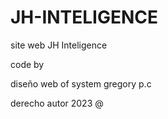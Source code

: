 # JH-INTELIGENCE 
site web JH Inteligence 


code by  

diseño web of system gregory p.c 

 derecho autor 2023 @
